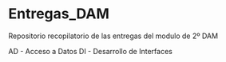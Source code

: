 # Entregas_DAM
Repositorio recopilatorio de las entregas del modulo de 2º DAM

AD - Acceso a Datos
DI - Desarrollo de Interfaces
